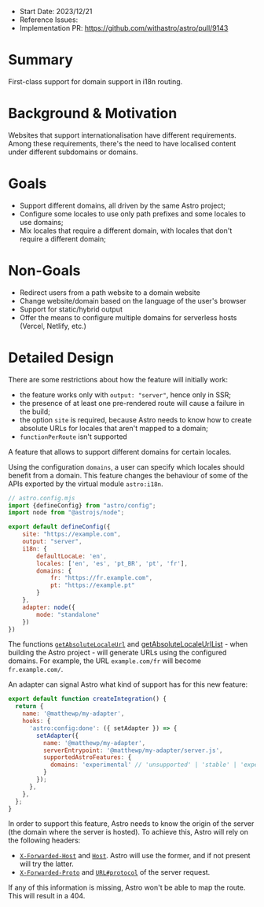 - Start Date: 2023/12/21
- Reference Issues:
- Implementation PR: https://github.com/withastro/astro/pull/9143


# Summary

First-class support for domain support in i18n routing.


# Background & Motivation

Websites that support internationalisation have different requirements. Among these requirements, there's the need to 
have localised content under different subdomains or domains. 

# Goals

- Support different domains, all driven by the same Astro project;
- Configure some locales to use only path prefixes and some locales to use domains;
- Mix locales that require a different domain, with locales that don't require a different domain;

# Non-Goals

- Redirect users from a path website to a domain website 
- Change website/domain based on the language of the user's browser 
- Support for static/hybrid output
- Offer the means to configure multiple domains for serverless hosts (Vercel, Netlify, etc.)


# Detailed Design

There are some restrictions about how the feature will initially work:
- the feature works only with `output: "server"`, hence only in SSR;
- the presence of at least one pre-rendered route will cause a failure in the build;
- the option `site` is required, because Astro needs to know how to create absolute URLs for locales that aren't mapped to a domain;
- `functionPerRoute` isn't supported

A feature that allows to support different domains for certain locales.

Using the configuration `domains`, a user can specify which locales should benefit from a domain. This feature changes the behaviour of some of the APIs exported by the virtual module `astro:i18n`.

```js
// astro.config.mjs
import {defineConfig} from "astro/config";
import node from "@astrojs/node";

export default defineConfig({
    site: "https://example.com",
    output: "server",
    i18n: {
        defaultLocaLe: 'en',
        locales: ['en', 'es', 'pt_BR', 'pt', 'fr'],
        domains: {
            fr: "https://fr.example.com",
            pt: "https://example.pt"
        }
    },
    adapter: node({
        mode: "standalone"
    })
})
```

The functions [`getAbsoluteLocaleUrl`](#https://docs.astro.build/en/guides/internationalization/#getabsolutelocaleurl) and [getAbsoluteLocaleUrlList](https://docs.astro.build/en/guides/internationalization/#getabsolutelocaleurllist) - when building the Astro project - will generate URLs using the configured domains. For example, the URL `example.com/fr` will become `fr.example.com/`.

An adapter can signal Astro what kind of support has for this new feature:

```js
export default function createIntegration() {
  return {
    name: '@matthewp/my-adapter',
    hooks: {
      'astro:config:done': ({ setAdapter }) => {
        setAdapter({
          name: '@matthewp/my-adapter',
          serverEntrypoint: '@matthewp/my-adapter/server.js',
          supportedAstroFeatures: {
            domains: 'experimental' // 'unsupported' | 'stable' | 'experimental' | 'deprecated'
          }
        });
      },
    },
  };
}
```

In order to support this feature, Astro needs to know the origin of the server (the domain where the server is hosted). To achieve this, Astro will rely on the following headers:
- [`X-Forwarded-Host`](https://developer.mozilla.org/en-US/docs/Web/HTTP/Headers/X-Forwarded-Host) and [`Host`](https://developer.mozilla.org/en-US/docs/Web/HTTP/Headers/Host). Astro will use the former, and if not present will try the latter.
- [`X-Forwarded-Proto`](https://developer.mozilla.org/en-US/docs/Web/HTTP/Headers/X-Forwarded-Proto) and [`URL#protocol`](https://developer.mozilla.org/en-US/docs/Web/API/URL/protocol) of the server request.

If any of this information is missing, Astro won't be able to map the route. This will result in a 404.
